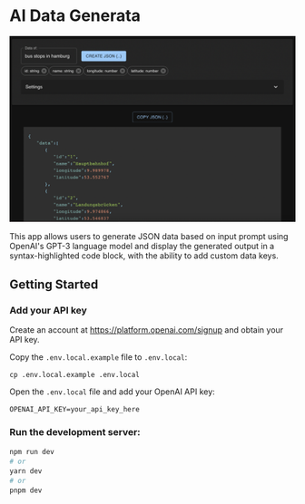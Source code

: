 # AI Data Generata

![Data Generata](/public/assets/data-generata.png)

This app allows users to generate JSON data based on input prompt using OpenAI's GPT-3 language model and display the generated output in a syntax-highlighted code block, with the ability to add custom data keys.

## Getting Started

### Add your API key

Create an account at https://platform.openai.com/signup and obtain your API key.

Copy the `.env.local.example` file to `.env.local`:

```shell
cp .env.local.example .env.local
```

Open the `.env.local` file and add your OpenAI API key:

```shell
OPENAI_API_KEY=your_api_key_here

```

### Run the development server:

```bash
npm run dev
# or
yarn dev
# or
pnpm dev
```
